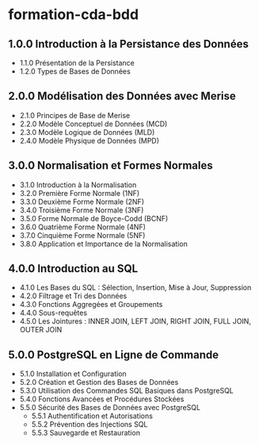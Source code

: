 # formation-cda-bdd

## 1.0.0 Introduction à la Persistance des Données
- 1.1.0 Présentation de la Persistance
- 1.2.0 Types de Bases de Données

## 2.0.0 Modélisation des Données avec Merise
- 2.1.0 Principes de Base de Merise
- 2.2.0 Modèle Conceptuel de Données (MCD)
- 2.3.0 Modèle Logique de Données (MLD)
- 2.4.0 Modèle Physique de Données (MPD)

## 3.0.0 Normalisation et Formes Normales
- 3.1.0 Introduction à la Normalisation
- 3.2.0 Première Forme Normale (1NF)
- 3.3.0 Deuxième Forme Normale (2NF)
- 3.4.0 Troisième Forme Normale (3NF)
- 3.5.0 Forme Normale de Boyce-Codd (BCNF)
- 3.6.0 Quatrième Forme Normale (4NF)
- 3.7.0 Cinquième Forme Normale (5NF) 
- 3.8.0 Application et Importance de la Normalisation

## 4.0.0 Introduction au SQL
- 4.1.0 Les Bases du SQL : Sélection, Insertion, Mise à Jour, Suppression
- 4.2.0 Filtrage et Tri des Données
- 4.3.0 Fonctions Aggregées et Groupements
- 4.4.0 Sous-requêtes
- 4.5.0 Les Jointures : INNER JOIN, LEFT JOIN, RIGHT JOIN, FULL JOIN, OUTER JOIN

## 5.0.0 PostgreSQL en Ligne de Commande
- 5.1.0 Installation et Configuration
- 5.2.0 Création et Gestion des Bases de Données
- 5.3.0 Utilisation des Commandes SQL Basiques dans PostgreSQL
- 5.4.0 Fonctions Avancées et Procédures Stockées
- 5.5.0 Sécurité des Bases de Données avec PostgreSQL
  - 5.5.1 Authentification et Autorisations
  - 5.5.2 Prévention des Injections SQL
  - 5.5.3 Sauvegarde et Restauration

